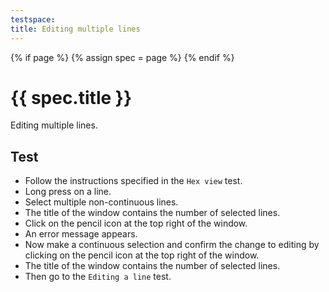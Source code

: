 ```yaml
---
testspace:
title: Editing multiple lines
---
```


{% if page %} {% assign spec = page %} {% endif %}

# {{ spec.title }}
Editing multiple lines.

## Test
- Follow the instructions specified in the `Hex view` test.
- Long press on a line.
- Select multiple non-continuous lines.
- The title of the window contains the number of selected lines.
- Click on the pencil icon at the top right of the window.
- An error message appears.
- Now make a continuous selection and confirm the change to editing by clicking on the pencil icon at the top right of the window.
- The title of the window contains the number of selected lines.
- Then go to the `Editing a line` test.
